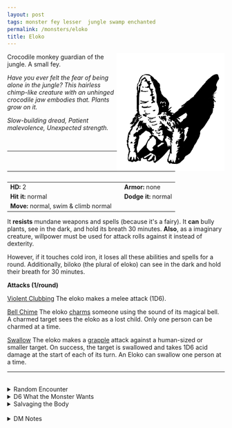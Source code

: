 ```yaml
---
layout: post
tags: monster fey lesser  jungle swamp enchanted
permalink: /monsters/eloko
title: Eloko
---
```


<img align="right" width=250px src="/images/Eloko.png">

Crocodile monkey guardian of the jungle. A small fey.

_Have you ever felt the fear of being alone in the jungle? This hairless chimp-like creature with an unhinged crocodile jaw embodies that. Plants grow on it._

_Slow-building dread, Patient malevolence, Unexpected strength._

<br>

---

|  <span style="display: inline-block; width:250px"></span>  |  |
| -------- | --------|
| **HD:** 2 | **Armor:** none |
| **Hit it:** normal    | **Dodge it:** normal  |
| **Move:** normal, swim & climb normal     |   | 

It **resists** mundane weapons and spells (because it's a fairy).
It **can** bully plants, see in the dark, and hold its breath 30 minutes.
**Also**, as a imaginary creature, willpower must be used for attack rolls against it instead of dexterity.

However, if it touches cold iron, it loses all these abilities and spells for a round. Additionally, biloko (the plural of eloko) can see in the dark and hold their breath for 30 minutes.

**Attacks (1/round)**

<ins>Violent Clubbing</ins> The eloko makes a melee attack (1D6).

<ins>Bell Chime</ins> The eloko [charms](/2020/11/10/extra-rules/#conditions) someone using the sound of its magical bell. A charmed target sees the eloko as a lost child. Only one person can be charmed at a time.

<ins>Swallow</ins> The eloko makes a [grapple](/2020/11/10/extra-rules/#conditions) attack against a human-sized or smaller target. On success, the target is swallowed and takes 1D6 acid damage at the start of each of its turn. An Eloko can swallow one person at a time.
<br>

---

<br>

<details markdown="1">
<summary>Random Encounter</summary>
1. **Monster:** 1 eloko.
1. **Lair:** A rotten, hollow tree with dried fruit bells hanging from it. A human can squeeze in it and discover it is very comfortable and smells like wet bark. There are always two exits to an eloko tree, whether through a tunnel or a different hole in the tree; one exit leads to night time, while the other is day time. <br>    &nbsp; OR <br>    **Omen:** You hear the ringing of a small bell.
1. **Spoor:** The abandoned camp of somebody travelling alone with fresh blood everywhere and no signs of struggle.
1. **Tracks:** Crude bone chimes in the general direction of a river or water.
1. **Trace:** [Rumour] A local folk tale warning against going alone in the woods.
1. **Trace:** [Rumour] A strange fetish, protecting against the effect of the eloko bell.
</details>

<details markdown="1">
<summary>D6 What the Monster Wants</summary>

1. Make people fearful of strangers.
1. Find a surrogate parent, and eat it.
1. Make a friend, kill their friend’s friends.
1. Ensure that no one is out during the day.
1. Ensure that no one is out during the night.
1. Make sure that everybody is alone.
</details>

<details markdown="1">
<summary>Salvaging the Body</summary>

You ...(Roll as many times as the HD of the monster)

1. Nothing.
1. A fish / bone / wood club.
1. An intact hunting tool.
1. Wooden jewellery offered by the locals at a shrine.
1. A protective amulet from a devoured hunter.
1. An intact eloko bell.

Conversing with heads collected by a donestre might give a wizard the inspiration to create a spell with the word *bell*.

<span class="alchemy">**Eloko Bell.** Can be used to cast charm person, and the target sees you as a small child. Each time you use the bell, roll a D10, on a roll of 1, you are sucked into the fairy dimension of the bell and somebody else who is trapped there is released.</span>
</details>

<br>

<details markdown="1">
<summary>DM Notes</summary>
The eloko is a central African monster that preys on people that carelessly go into the jungle. [Richard J. Leblanc Jr](http://savevsdragon.blogspot.com/)'s adaptation in the [Creature Compendium](https://www.drivethrurpg.com/product/147588/CC1-Creature-Compendium) is what inspired me. He had split them into two non-magical variants, but I chose to make them more fairy-like and unique. — SaltyGoo
</details>
